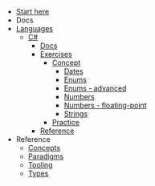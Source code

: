 - [Start here](/)
- Docs
- [Languages](/languages/README.md)
  - [C#](/languages/csharp/README.md)
    - [Docs](/languages/csharp/docs/README.md)
    - [Exercises](/languages/csharp/exercises/README.md)
      - [Concept](/languages/csharp/exercises/concept/README.md)
        - [Dates](/languages/csharp/exercises/concept/dates/.meta/design.md)
        - [Enums](/languages/csharp/exercises/concept/enums/.meta/design.md)
        - [Enums - advanced](/languages/csharp/exercises/concept/enums-advanced/.meta/design.md)
        - [Numbers](/languages/csharp/exercises/concept/numbers/.meta/design.md)
        - [Numbers - floating-point](/languages/csharp/exercises/concept/numbers-floating-point/.meta/design.md)
        - [Strings](/languages/csharp/exercises/concept/strings/.meta/design.md)
      - [Practice](/languages/csharp/exercises/practice/README.md)
    - [Reference](/languages/csharp/reference/README.md)
- Reference
  - [Concepts](/reference/concepts/README.md)
  - [Paradigms](/reference/paradigms/README.md)
  - [Tooling](/reference/tooling/README.md)
  - [Types](/reference/types/README.md)
